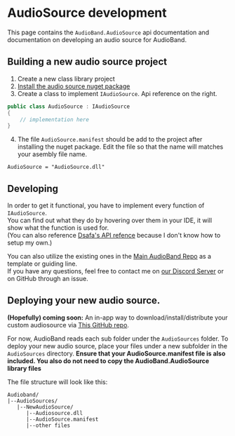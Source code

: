 # AudioSource development
This page contains the `AudioBand.AudioSource` api documentation and documentation on developing an audio source for AudioBand.


## Building a new audio source project
1. Create a new class library project
2. [Install the audio source nuget package](https://www.nuget.org/packages/svr333.AudioBand.AudioSource/)
3. Create a class to implement `IAudioSource`. Api reference on the right.
```cs
public class AudioSource : IAudioSource
{
    // implementation here
}
```
4. The file `AudioSource.manifest` should be add to the project after installing the nuget package. Edit the file so that the name will matches your asembly file name.
```
AudioSource = "AudioSource.dll"
```

## Developing
In order to get it functional, you have to implement every function of `IAudioSource`.  
You can find out what they do by hovering over them in your IDE, it will show what the function is used for.  
(You can also reference [Dsafa's API refence](https://dsafa.github.io/audio-band/audiosource-api/AudioBand.AudioSource.html) because I don't know how to setup my own.)

You can also utilize the existing ones in the [Main AudioBand Repo](https://github.com/AudioBand/AudioBand/tree/master/src) as a template or guiding line.  
If you have any questions, feel free to contact me on [our Discord Server](https://discord.gg/yWDHdH2za5) or on GitHub through an issue.

## Deploying your new audio source.
**(Hopefully) coming soon:** An in-app way to download/install/distribute your custom audiosource via [This GitHub repo](https://github.com/AudioBand/CommunityAudiosources).

For now, AudioBand reads each sub folder under the `AudioSources` folder. To deploy your new audio source, place your files under a new subfolder in the `AudioSources` directory. **Ensure that your AudioSource.manifest file is also included. You also do not need to copy the AudioBand.AudioSource library files**

The file structure will look like this:
```
Audioband/
|--AudioSources/
   |--NewAudioSource/
      |--Audiosource.dll
      |--AudioSource.manifest
      |--other files
```
